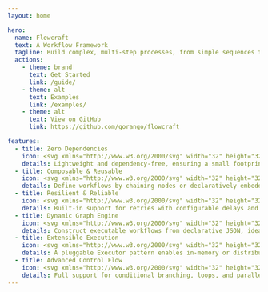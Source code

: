 ```yaml
---
layout: home

hero:
  name: Flowcraft
  text: A Workflow Framework
  tagline: Build complex, multi-step processes, from simple sequences to dynamic AI agents, running in-memory or across distributed systems.
  actions:
    - theme: brand
      text: Get Started
      link: /guide/
    - theme: alt
      text: Examples
      link: /examples/
    - theme: alt
      text: View on GitHub
      link: https://github.com/gorango/flowcraft

features:
  - title: Zero Dependencies
    icon: <svg xmlns="http://www.w3.org/2000/svg" width="32" height="32" viewBox="0 0 24 24"><path fill="none" stroke="currentColor" stroke-linecap="round" stroke-linejoin="round" stroke-width="2" d="M12 10a6 6 0 0 0-6-6H3v2a6 6 0 0 0 6 6h3m0 2a6 6 0 0 1 6-6h3v1a6 6 0 0 1-6 6h-3m0 5V10"/></svg>
    details: Lightweight and dependency-free, ensuring a small footprint and easy integration.
  - title: Composable & Reusable
    icon: <svg xmlns="http://www.w3.org/2000/svg" width="32" height="32" viewBox="0 0 24 24"><path fill="none" stroke="currentColor" stroke-linecap="round" stroke-linejoin="round" stroke-width="2" d="M4 7h3a1 1 0 0 0 1-1V5a2 2 0 0 1 4 0v1a1 1 0 0 0 1 1h3a1 1 0 0 1 1 1v3a1 1 0 0 0 1 1h1a2 2 0 0 1 0 4h-1a1 1 0 0 0-1 1v3a1 1 0 0 1-1 1h-3a1 1 0 0 1-1-1v-1a2 2 0 0 0-4 0v1a1 1 0 0 1-1 1H4a1 1 0 0 1-1-1v-3a1 1 0 0 1 1-1h1a2 2 0 0 0 0-4H4a1 1 0 0 1-1-1V8a1 1 0 0 1 1-1"/></svg>
    details: Define workflows by chaining nodes or declaratively embedding other flows as nodes.
  - title: Resilient & Reliable
    icon: <svg xmlns="http://www.w3.org/2000/svg" width="32" height="32" viewBox="0 0 24 24"><path fill="none" stroke="currentColor" stroke-linecap="round" stroke-linejoin="round" stroke-width="2" d="M20 11A8.1 8.1 0 0 0 4.5 9M4 5v4h4m-4 4a8.1 8.1 0 0 0 15.5 2m.5 4v-4h-4"/></svg>
    details: Built-in support for retries with configurable delays and fallback logic.
  - title: Dynamic Graph Engine
    icon: <svg xmlns="http://www.w3.org/2000/svg" width="32" height="32" viewBox="0 0 24 24"><g fill="none" stroke="currentColor" stroke-linecap="round" stroke-linejoin="round" stroke-width="2"><path d="M5 18a2 2 0 1 0 4 0a2 2 0 1 0-4 0M5 6a2 2 0 1 0 4 0a2 2 0 1 0-4 0m10 0a2 2 0 1 0 4 0a2 2 0 1 0-4 0M7 8v8m2 2h6a2 2 0 0 0 2-2v-5"/><path d="m14 14l3-3l3 3"/></g></svg>
    details: Construct executable workflows from declarative JSON, ideal for AI agents.
  - title: Extensible Execution
    icon: <svg xmlns="http://www.w3.org/2000/svg" width="32" height="32" viewBox="0 0 24 24"><path fill="none" stroke="currentColor" stroke-linecap="round" stroke-linejoin="round" stroke-width="2" d="M9.785 6L18 14.215l-2.054 2.054a5.81 5.81 0 1 1-8.215-8.215zM4 20l3.5-3.5M15 4l-3.5 3.5M20 9l-3.5 3.5"/></svg>
    details: A pluggable Executor pattern enables in-memory or distributed flows.
  - title: Advanced Control Flow
    icon: <svg xmlns="http://www.w3.org/2000/svg" width="32" height="32" viewBox="0 0 24 24"><path fill="none" stroke="currentColor" stroke-linecap="round" stroke-linejoin="round" stroke-width="2" d="M16 4h4v4m-5 1l5-5M4 20l5-5m7 5h4v-4M4 4l16 16"/></svg>
    details: Full support for conditional branching, loops, and parallel execution.
---
```

